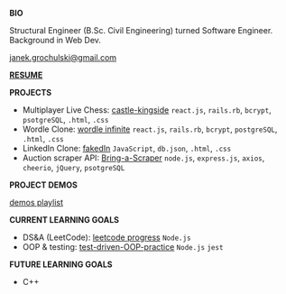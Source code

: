 **BIO**

Structural Engineer (B.Sc. Civil Engineering) turned Software Engineer. Background in Web Dev.

[janek.grochulski@gmail.com](mailto:janek.grochulski@gmail.com)

**[RESUME](https://drive.google.com/file/d/1Dl8nzGl_sJrATAnTLyVC042Z5rWb9ujB/view?usp=sharing)**

**PROJECTS**

- Multiplayer Live Chess: [castle-kingside](https://github.com/jgrochulski/castle-kingside) `react.js`, `rails.rb`, `bcrypt`, `psotgreSQL`, `.html`, `.css`
- Wordle Clone: [wordle infinite](https://wordle-infinite.herokuapp.com/) `react.js`, `rails.rb`, `bcrypt`, `postgreSQL`, `.html`, `.css`
- LinkedIn Clone: [fakedIn](https://github.com/jgrochulski/fakedIn) `JavaScript`, `db.json`, `.html`, `.css`
- Auction scraper API: [Bring-a-Scraper](https://rapidapi.com/janekgrochulski/api/bring-a-trailer-scraper) `node.js`, `express.js`, `axios`, `cheerio`, `jQuery`, `psotgreSQL`

**PROJECT DEMOS**

[demos playlist](https://youtube.com/playlist?list=PLE5RVUwC-xaypJXGxTxWRDwdP1PAcA8v4)

**CURRENT LEARNING GOALS**

- DS&A (LeetCode): [leetcode progress](https://github.com/jgrochulski/leetcode) `Node.js`
- OOP & testing: [test-driven-OOP-practice](https://github.com/jgrochulski/test-driven-OOP-practice) `Node.js` `jest`

**FUTURE LEARNING GOALS**

- C++
